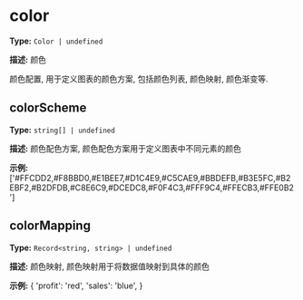 # color

**Type:** `Color | undefined`

**描述:**
颜色
  
  颜色配置, 用于定义图表的颜色方案, 包括颜色列表, 颜色映射, 颜色渐变等.


## colorScheme

**Type:** `string[] | undefined`

**描述:**
颜色配色方案, 颜色配色方案用于定义图表中不同元素的颜色

**示例:**
['#FFCDD2,#F8BBD0,#E1BEE7,#D1C4E9,#C5CAE9,#BBDEFB,#B3E5FC,#B2EBF2,#B2DFDB,#C8E6C9,#DCEDC8,#F0F4C3,#FFF9C4,#FFECB3,#FFE0B2']

## colorMapping

**Type:** `Record<string, string> | undefined`

**描述:**
颜色映射, 颜色映射用于将数据值映射到具体的颜色

**示例:**
{
   'profit': 'red',
   'sales': 'blue',
  }

